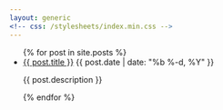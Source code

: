 ```yaml
---
layout: generic
<!-- css: /stylesheets/index.min.css -->
---
```



<ul class="posts">
{% for post in site.posts %}
<li>
<a class="post-link" href="{{ post.url | prepend: site.baseurl }}">{{ post.title }}</a>
<span class="post-date">{{ post.date | date: "%b %-d, %Y" }}</span>
<p>{{ post.description }}<p>
</li>
{% endfor %}
</ul>